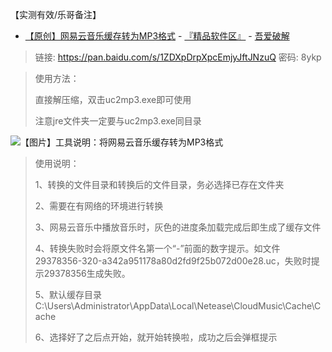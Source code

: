 【实测有效/乐哥备注】

- [【原创】网易云音乐缓存转为MP3格式](https://www.52pojie.cn/forum.php?mod=viewthread&tid=790220) - [『精品软件区』](https://www.52pojie.cn/forum-16-1.html) - [吾爱破解](https://www.52pojie.cn/)

> 链接: https://pan.baidu.com/s/1ZDXpDrpXpcEmjyJftJNzuQ 密码: 8ykp

> 使用方法：
> 
> 直接解压缩，双击uc2mp3.exe即可使用
> 
> 注意jre文件夹一定要与uc2mp3.exe同目录

<img src="https://camo.githubusercontent.com/f49900643cfef5ef689571efbf62761155f04b82/68747470733a2f2f6174746163682e3532706f6a69652e636e2f666f72756d2f3230313830382f33312f3130353833327075726b6b74366335656b31656174742e706e673f7261773d74727565?raw=true" alt="【图片】工具说明：将网易云音乐缓存转为MP3格式"/>

> 使用说明：
> 
> 1、转换的文件目录和转换后的文件目录，务必选择已存在文件夹
> 
> 2、需要在有网络的环境进行转换
> 
> 3、网易云音乐中播放音乐时，灰色的进度条加载完成后即生成了缓存文件
> 
> 4、转换失败时会将原文件名第一个“-”前面的数字提示。如文件29378356-320-a342a951178a80d2fd9f25b072d00e28.uc，失败时提示29378356生成失败。
> 
> 5、默认缓存目录C:\Users\Administrator\AppData\Local\Netease\CloudMusic\Cache\Cache
> 
> 6、选择好了之后点开始，就开始转换啦，成功之后会弹框提示
